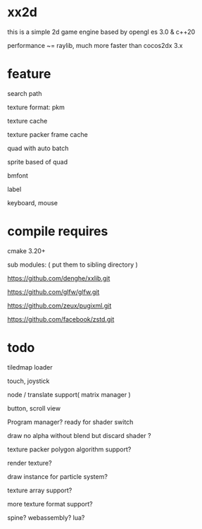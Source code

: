 # xx2d

this is a simple 2d game engine based by opengl es 3.0 & c++20

performance ~= raylib, much more faster than cocos2dx 3.x


# feature

search path

texture format: pkm

texture cache

texture packer frame cache

quad with auto batch

sprite based of quad

bmfont

label

keyboard, mouse


# compile requires

cmake 3.20+

sub modules: ( put them to sibling directory )

https://github.com/denghe/xxlib.git

https://github.com/glfw/glfw.git

https://github.com/zeux/pugixml.git

https://github.com/facebook/zstd.git



# todo

tiledmap loader

touch, joystick

node / translate support( matrix manager )

button, scroll view

Program manager? ready for shader switch

draw no alpha without blend but discard shader ?

texture packer polygon algorithm support?

render texture?

draw instance for particle system?

texture array support?

more texture format support?

spine? webassembly? lua? 
